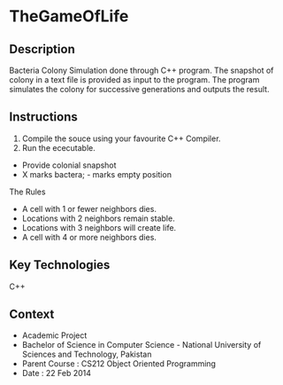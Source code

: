 # TheGameOfLife

## Description
Bacteria Colony Simulation done through C++ program. The snapshot of colony in a text file is provided as input to the program.
The program simulates the colony for successive generations and outputs the result.

## Instructions

1. Compile the souce using your favourite C++ Compiler.
2. Run the ececutable.
  * Provide colonial snapshot
  * X marks bactera; - marks empty position

The Rules 
 - A cell with 1 or fewer neighbors dies.
 - Locations with 2 neighbors remain stable.
 - Locations with 3 neighbors will create life.
 - A cell with 4 or more neighbors dies.


## Key Technologies
C++

## Context

* Academic Project 
* Bachelor of Science in Computer Science - National University of Sciences and Technology, Pakistan
* Parent Course : CS212 Object Oriented Programming
* Date : 22 Feb 2014
